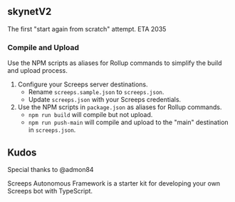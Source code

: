 ## skynetV2

The first "start again from scratch" attempt.
ETA 2035

### Compile and Upload

Use the NPM scripts as aliases for Rollup commands to simplify the build and upload process.

1. Configure your Screeps server destinations.
   - Rename `screeps.sample.json` to `screeps.json`.
   - Update `screeps.json` with your Screeps credentials.
2. Use the NPM scripts in `package.json` as aliases for Rollup commands.
   - `npm run build` will compile but not upload.
   - `npm run push-main` will compile and upload to the "main" destination in `screeps.json`.

## Kudos

Special thanks to @admon84

Screeps Autonomous Framework is a starter kit for developing your own Screeps bot with TypeScript.
